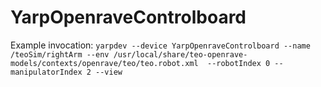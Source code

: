# YarpOpenraveControlboard

Example invocation: `yarpdev --device YarpOpenraveControlboard --name /teoSim/rightArm --env /usr/local/share/teo-openrave-models/contexts/openrave/teo/teo.robot.xml  --robotIndex 0 --manipulatorIndex 2 --view`
